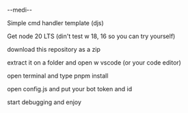 --medi--

Simple cmd handler template (djs)

Get node 20 LTS (din't test w 18, 16 so you can try yourself) 

download this repository as a zip

extract it on a folder and open w vscode (or your code editor)

open terminal and type pnpm install

open config.js and put your bot token and id

start debugging and enjoy

